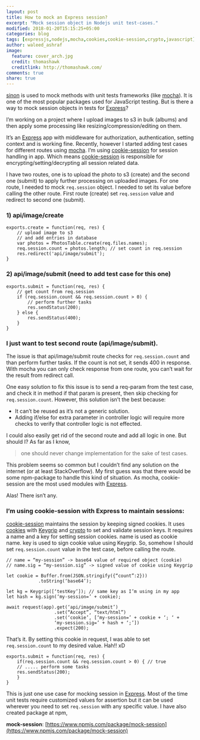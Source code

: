 ```yaml
---
layout: post
title: How to mock an Express session?
excerpt: "Mock session object in Nodejs unit test-cases."
modified: 2018-01-20T15:15:25+05:00
categories: blog
tags: [expressjs,nodejs,mocha,cookies,cookie-session,crypto,javascript]
author: waleed_ashraf
image:
  feature: cover_arch.jpg
  credit: thomashawk
  creditlink: http://thomashawk.com/
comments: true
share: true
---
```


[sinon](http://sinonjs.org/) is used to mock methods with unit tests frameworks (like [mocha](https://mochajs.org/)). It is one of the most popular packages used for JavaScript testing. But is there a way to mock session objects in tests for [Express](https://expressjs.com/)?

I’m working on a project where I upload images to s3 in bulk (albums) and then apply some processing like resizing/compression/editing on them.

It’s an [Express](https://expressjs.com/) app with middleware for authorization, authentication, setting context and is working fine. Recently, however I started adding test cases for different routes using [mocha](https://mochajs.org/). I’m using [cookie-session](https://www.npmjs.com/package/cookie-session) for session handling in app. Which means [cookie-session](https://www.npmjs.com/package/cookie-session) is responsible for encrypting/setting/decrypting all session related data.

I have two routes, one is to upload the photo to s3 (create) and the second one (submit) to apply further processing on uploaded images. For one route, I needed to mock `req.session` object. I needed to set its value before calling the other route. First route (create) set `req.session` value and redirect to second one (submit).

### 1) api/image/create

```
exports.create = function(req, res) {
    // upload image to s3
    // and add entries in database
    var photos = PhotosTable.create(req.files.names);
    req.session.count = photos.length; // set count in req.session
    res.redirect('api/image/submit');
}
```
### 2) api/image/submit (need to add test case for this one)
```
exports.submit = function(req, res) {
    // get count from req.session
    if (req.session.count && req.session.count > 0) {
        // perform further tasks
        res.sendStatus(200); 
    } else {
        res.sendStatus(400); 
    }
}
```
### I just want to test second route (api/image/submit).
The issue is that api/image/submit route checks for `req.session.count` and than perform further tasks. If the count is not set, it sends 400 in response. With mocha you can only check response from one route, you can’t wait for the result from redirect call.

One easy solution to fix this issue is to send a req-param from the test case, and check it in method if that param is present, then skip checking for `req.session.count`.
However, this solution isn’t the best because:
- It can’t be reused as it’s not a generic solution.
- Adding if/else for extra parameter in controller logic will require more checks to verify that controller logic is not effected.

I could also easily get rid of the second route and add all logic in one. But should I? As far as I know, 

> one should never change implementation for the sake of test cases.

This problem seems so common but I couldn’t find any solution on the internet (or at least StackOverflow). My first guess was that there would be some npm-package to handle this kind of situation. As mocha, cookie-session are the most used modules with [Express](https://expressjs.com/).

Alas! There isn’t any.

### I’m using cookie-session with Express to maintain sessions:
[cookie-session](https://www.npmjs.com/package/cookie-session) maintains the session by keeping signed cookies. It uses [cookies](https://www.npmjs.com/package/cookies) with [Keygrip](https://www.npmjs.com/package/keygrip) and [crypto](https://www.npmjs.com/package/crypto) to set and validate session keys.
It requires a name and a key for setting session cookies. 
name is used as cookie name. 
key is used to sign cookie value using Keygrip.
So, somehow I should set `req.session.count` value in the test case, before calling the route.
```
// name = “my-session” -> base64 value of required object (cookie)
// name.sig = “my-session.sig” -> signed value of cookie using Keygrip

let cookie = Buffer.from(JSON.stringify({“count”:2}))
            .toString(‘base64’);
             
let kg = Keygrip([‘testKey’]); // same key as I’m using in my app
let hash = kg.sign(‘my-session=’ + cookie);

await request(app).get(‘api/image/submit’)
                  .set(“Accept”, “text/html”)
                  .set(‘cookie’, [‘my-session=’ + cookie + ‘; ‘ +
                  ‘my-session.sig=’ + hash + ‘;’])
                  .expect(200);
```
That’s it. By setting this cookie in request, I was able to set `req.session.count` to my desired value. Hah!! xD
```
exports.submit = function(req, res) { 
    if(req.session.count && req.session.count > 0) { // true 
    // ..... perform some tasks
    res.sendStatus(200); 
    }
}
```
This is just one use case for mocking session in [Express](https://expressjs.com/). Most of the time unit tests require customized values for assertion but it can be used wherever you need to set `req.session` with any specific value.
I have also created package at npm, 

**mock-session**: [https://www.npmjs.com/package/mock-session](https://www.npmjs.com/package/mock-session)